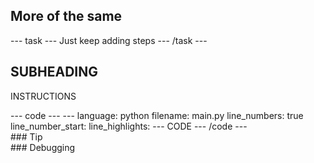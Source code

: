<h2 class="c-project-heading--task">More of the same</h2>
--- task ---
Just keep adding steps
--- /task ---

<h2 class="c-project-heading--explainer">SUBHEADING</h2>

INSTRUCTIONS

<div class="c-project-code">
--- code ---
---
language: python
filename: main.py
line_numbers: true
line_number_start:
line_highlights:
---
CODE
--- /code ---
</div>

<div class="c-project-callout c-project-callout--tip">
### Tip

</div>

<div class="c-project-callout c-project-callout--debug">
### Debugging

</div>
